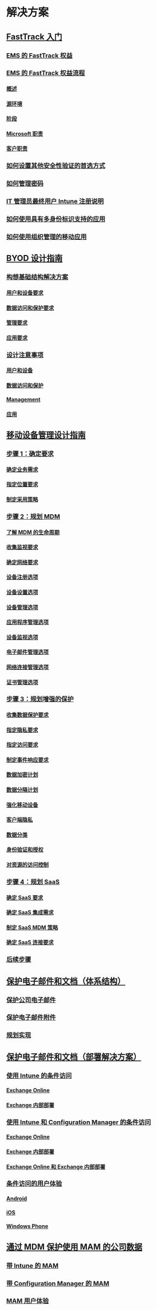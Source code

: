 # 解决方案
## [FastTrack 入门](enterprise-mobility-fasttrack-program.md)
### [EMS 的 FastTrack 权益](fasttrack-center-benefit-for-enterprise-mobility-suite-ems.md)
### [EMS 的 FastTrack 权益流程](fasttrack-center-benefit-process-for-enterprise-mobility-suite-ems.md)
#### [概述](fasttrack-center-benefit-process-for-ems-overview.md)
#### [源环境](fasttrack-center-benefit-process-for-ems-environment-expectations.md)
#### [阶段](fasttrack-center-benefit-process-for-ems-phases.md)
#### [Microsoft 职责](fasttrack-center-benefit-process-for-ems-microsoft-responsibilities.md)
#### [客户职责](fasttrack-center-benefit-process-for-ems-your-responsibilities.md)
### [如何设置其他安全性验证的首选方式](fasttrack-how-to-enroll-in-mfa.md)
### [如何管理密码](fasttrack-how-to-manage-your-password.md)
### [IT 管理员最终用户 Intune 注册说明](fasttrack-intune-enduser-enrollment-instructions.md)
### [如何使用具有多身份标识支持的应用](fasttrack-how-to-use-apps-with-multi-identity-support.md)
### [如何使用组织管理的移动应用](fasttrack-how-to-work-with-managed-apps.md)
## [BYOD 设计指南](byod-design-considerations-guide.md)
### [构想基础结构解决方案](byod-envisioning-the-byod-infrastructure-solution.md)
#### [用户和设备要求](byod-user-device-reqs.md)
#### [数据访问和保护要求](byod-data-access-protection-reqs.md)
#### [管理要求](byod-management-reqs.md)
#### [应用要求](byod-app-reqs.md)
### [设计注意事项](byod-design-considerations.md)
#### [用户和设备](byod-user-and-device-considerations.md)
#### [数据访问和保护](byod-data-access-and-protection-considerations.md)
#### [Management](byod-management-considerations.md)
#### [应用](byod-app-considerations.md)
## [移动设备管理设计指南](mdm-design-considerations-guide.md)
### [步骤 1：确定要求](mdm-step-1-identify-your-mobile-device-management-requirements.md)
#### [确定业务需求](mdm-identify-business-needs.md)
#### [指定位置要求](mdm-specify-mdm-location-requirements.md)
#### [制定采用策略](mdm-develop-mdm-adoption-strategy.md)
### [步骤 2：规划 MDM](mdm-step-2-plan-for-mobile-device-management.md)
#### [了解 MDM 的生命周期](mdm-understand-mdm-lifecycle.md)
#### [收集监视要求](mdm-gather-monitoring-requirements.md)
#### [确定网络要求](mdm-determine-network-requirements.md)
#### [设备注册选项](mdm-device-enrollment-options.md)
#### [设备设置选项](mdm-device-provisioning-options.md)
#### [设备管理选项](mdm-device-management-options.md)
#### [应用程序管理选项](mdm-application-management-options.md)
#### [设备监视选项](mdm-device-monitoring-options.md)
#### [电子邮件管理选项](mdm-email-management-options.md)
#### [网络连接管理选项](mdm-network-connectivity-management-options.md)
#### [证书管理选项](mdm-certificate-management-options.md)
### [步骤 3：规划增强的保护](mdm-step-3-plan-enhancing-mobile-devices-protection.md)
#### [收集数据保护要求](mdm-gather-data-protection-requirements.md)
#### [指定隐私要求](mdm-specify-privacy-requirements.md)
#### [指定访问要求](mdm-specify-your-access-requirements.md)
#### [制定事件响应要求](mdm-develop-incident-response-requirements.md)
#### [数据加密计划](mdm-data-encryption.md)
#### [数据分隔计划](mdm-data-segregation.md)
#### [强化移动设备](mdm-hardening-mobile-devices.md)
#### [客户端隐私](mdm-client-privacy.md)
#### [数据分类](mdm-data-classification.md)
#### [身份验证和授权](mdm-authentication-authorization.md)
#### [对资源的访问控制](mdm-access-control-resources.md)
### [步骤 4：规划 SaaS](mdm-step-4-plan-for-software-as-a-service-mobile-device-management.md)
#### [确定 SaaS 要求](mdm-identify-saas-requirements.md)
#### [确定 SaaS 集成需求](mdm-identify-saas-solution-infrastructure-integration-needs.md)
#### [制定 SaaS MDM 策略](mdm-develop-saas-mdm-strategy.md)
#### [确定 SaaS 连接要求](mdm-identify-saas-connectivity-requirements.md)
### [后续步骤](mdm-next-steps-and-additional-resources.md)
## [保护电子邮件和文档（体系结构）](architecture-guidance-for-protecting-company-email-and-documents.md)
### [保护公司电子邮件](protect-corporate-email-documents.md)
### [保护电子邮件附件](protect-email-attachments.md)
### [规划实现](implement-solution.md)
## [保护电子邮件和文档（部署解决方案）](learn-how-to-deploy-a-solution-for-protecting-company-email-and-documents.md)
### [使用 Intune 的条件访问](conditional-access-intune.md)
#### [Exchange Online](conditional-access-intune-exchange-online.md)
#### [Exchange 内部部署](conditional-access-intune-exchange.md)
### [使用 Intune 和 Configuration Manager 的条件访问](conditional-access-intune-configmgr.md)
#### [Exchange Online](conditional-access-intune-configmgr-exchange-online.md)
#### [Exchange 内部部署](conditional-access-intune-configmgr-exchange.md)
#### [Exchange Online 和 Exchange 内部部署](conditional-access-intune-configmgr-coexist.md)
### [条件访问的用户体验](end-user-experience-conditional-access.md)
#### [Android](end-user-experience-conditional-access-android.md)
#### [iOS](end-user-experience-conditional-access-ios.md)
#### [Windows Phone](end-user-experience-conditional-access-winphone.md)
## [通过 MDM 保护使用 MAM 的公司数据](protect-company-data-on-mobile-devices-through-application-management-policies.md)
### [带 Intune 的 MAM](MAM-intune.md)
### [带 Configuration Manager 的 MAM](MAM-configmgr.md)
### [MAM 用户体验](end-user-experience-MAM.md)


<!--HONumber=Sep16_HO4-->


